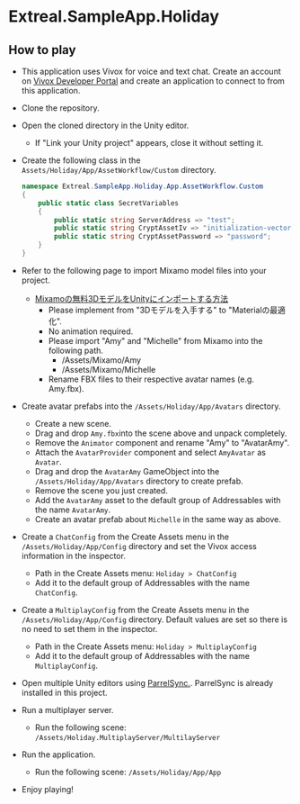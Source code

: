 # Extreal.SampleApp.Holiday

## How to play

- This application uses Vivox for voice and text chat. Create an account on [Vivox Developer Portal](https://developer.vivox.com/) and create an application to connect to from this application.
- Clone the repository.
- Open the cloned directory in the Unity editor.
  - If "Link your Unity project" appears, close it without setting it.
- Create the following class in the `Assets/Holiday/App/AssetWorkflow/Custom` directory.

  ```csharp
  namespace Extreal.SampleApp.Holiday.App.AssetWorkflow.Custom
  {
      public static class SecretVariables
      {
          public static string ServerAddress => "test";
          public static string CryptAssetIv => "initialization-vector";
          public static string CryptAssetPassword => "password";
      }
  }
  ```

- Refer to the following page to import Mixamo model files into your project.
  - [Mixamoの無料3DモデルをUnityにインポートする方法](https://zenn.dev/gaku_moriya/articles/d1b451b288786b)
    - Please implement from "3Dモデルを入手する" to "Materialの最適化".
    - No animation required.
    - Please import "Amy" and "Michelle" from Mixamo into the following path.
      - /Assets/Mixamo/Amy
      - /Assets/Mixamo/Michelle
    - Rename FBX files to their respective avatar names (e.g. Amy.fbx).
- Create avatar prefabs into the `/Assets/Holiday/App/Avatars` directory.
  - Create a new scene.
  - Drag and drop `Amy.fbx`into the scene above and unpack completely.
  - Remove the `Animator` component and rename "Amy" to "AvatarAmy".
  - Attach the `AvatarProvider` component and select `AmyAvatar` as `Avatar`.
  - Drag and drop the `AvatarAmy` GameObject into the `/Assets/Holiday/App/Avatars` directory to create prefab.
  - Remove the scene you just created.
  - Add the `AvatarAmy` asset to the default group of Addressables with the name `AvatarAmy`.
  - Create an avatar prefab about `Michelle` in the same way as above.
- Create a `ChatConfig` from the Create Assets menu in the `/Assets/Holiday/App/Config` directory and set the Vivox access information in the inspector.
  - Path in the Create Assets menu: `Holiday > ChatConfig`
  - Add it to the default group of Addressables with the name `ChatConfig`.
- Create a `MultiplayConfig` from the Create Assets menu in the `/Assets/Holiday/App/Config` directory. Default values are set so there is no need to set them in the inspector.
  - Path in the Create Assets menu: `Holiday > MultiplayConfig`
  - Add it to the default group of Addressables with the name `MultiplayConfig`.
- Open multiple Unity editors using [ParrelSync.](https://github.com/VeriorPies/ParrelSync). ParrelSync is already installed in this project.
- Run a multiplayer server.
  - Run the following scene: `/Assets/Holiday.MultiplayServer/MultilayServer`
- Run the application.
  - Run the following scene: `/Assets/Holiday/App/App`
- Enjoy playing!
